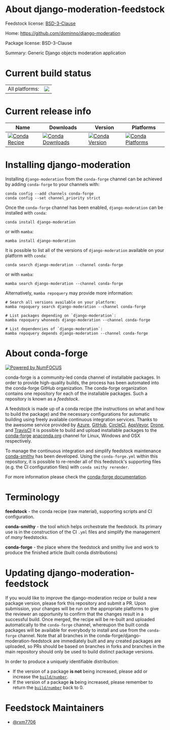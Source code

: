 About django-moderation-feedstock
=================================

Feedstock license: [BSD-3-Clause](https://github.com/conda-forge/django-moderation-feedstock/blob/main/LICENSE.txt)

Home: https://github.com/dominno/django-moderation

Package license: BSD-3-Clause

Summary: Generic Django objects moderation application

Current build status
====================


<table><tr><td>All platforms:</td>
    <td>
      <a href="https://dev.azure.com/conda-forge/feedstock-builds/_build/latest?definitionId=21198&branchName=main">
        <img src="https://dev.azure.com/conda-forge/feedstock-builds/_apis/build/status/django-moderation-feedstock?branchName=main">
      </a>
    </td>
  </tr>
</table>

Current release info
====================

| Name | Downloads | Version | Platforms |
| --- | --- | --- | --- |
| [![Conda Recipe](https://img.shields.io/badge/recipe-django--moderation-green.svg)](https://anaconda.org/conda-forge/django-moderation) | [![Conda Downloads](https://img.shields.io/conda/dn/conda-forge/django-moderation.svg)](https://anaconda.org/conda-forge/django-moderation) | [![Conda Version](https://img.shields.io/conda/vn/conda-forge/django-moderation.svg)](https://anaconda.org/conda-forge/django-moderation) | [![Conda Platforms](https://img.shields.io/conda/pn/conda-forge/django-moderation.svg)](https://anaconda.org/conda-forge/django-moderation) |

Installing django-moderation
============================

Installing `django-moderation` from the `conda-forge` channel can be achieved by adding `conda-forge` to your channels with:

```
conda config --add channels conda-forge
conda config --set channel_priority strict
```

Once the `conda-forge` channel has been enabled, `django-moderation` can be installed with `conda`:

```
conda install django-moderation
```

or with `mamba`:

```
mamba install django-moderation
```

It is possible to list all of the versions of `django-moderation` available on your platform with `conda`:

```
conda search django-moderation --channel conda-forge
```

or with `mamba`:

```
mamba search django-moderation --channel conda-forge
```

Alternatively, `mamba repoquery` may provide more information:

```
# Search all versions available on your platform:
mamba repoquery search django-moderation --channel conda-forge

# List packages depending on `django-moderation`:
mamba repoquery whoneeds django-moderation --channel conda-forge

# List dependencies of `django-moderation`:
mamba repoquery depends django-moderation --channel conda-forge
```


About conda-forge
=================

[![Powered by
NumFOCUS](https://img.shields.io/badge/powered%20by-NumFOCUS-orange.svg?style=flat&colorA=E1523D&colorB=007D8A)](https://numfocus.org)

conda-forge is a community-led conda channel of installable packages.
In order to provide high-quality builds, the process has been automated into the
conda-forge GitHub organization. The conda-forge organization contains one repository
for each of the installable packages. Such a repository is known as a *feedstock*.

A feedstock is made up of a conda recipe (the instructions on what and how to build
the package) and the necessary configurations for automatic building using freely
available continuous integration services. Thanks to the awesome service provided by
[Azure](https://azure.microsoft.com/en-us/services/devops/), [GitHub](https://github.com/),
[CircleCI](https://circleci.com/), [AppVeyor](https://www.appveyor.com/),
[Drone](https://cloud.drone.io/welcome), and [TravisCI](https://travis-ci.com/)
it is possible to build and upload installable packages to the
[conda-forge](https://anaconda.org/conda-forge) [anaconda.org](https://anaconda.org/)
channel for Linux, Windows and OSX respectively.

To manage the continuous integration and simplify feedstock maintenance
[conda-smithy](https://github.com/conda-forge/conda-smithy) has been developed.
Using the ``conda-forge.yml`` within this repository, it is possible to re-render all of
this feedstock's supporting files (e.g. the CI configuration files) with ``conda smithy rerender``.

For more information please check the [conda-forge documentation](https://conda-forge.org/docs/).

Terminology
===========

**feedstock** - the conda recipe (raw material), supporting scripts and CI configuration.

**conda-smithy** - the tool which helps orchestrate the feedstock.
                   Its primary use is in the construction of the CI ``.yml`` files
                   and simplify the management of *many* feedstocks.

**conda-forge** - the place where the feedstock and smithy live and work to
                  produce the finished article (built conda distributions)


Updating django-moderation-feedstock
====================================

If you would like to improve the django-moderation recipe or build a new
package version, please fork this repository and submit a PR. Upon submission,
your changes will be run on the appropriate platforms to give the reviewer an
opportunity to confirm that the changes result in a successful build. Once
merged, the recipe will be re-built and uploaded automatically to the
`conda-forge` channel, whereupon the built conda packages will be available for
everybody to install and use from the `conda-forge` channel.
Note that all branches in the conda-forge/django-moderation-feedstock are
immediately built and any created packages are uploaded, so PRs should be based
on branches in forks and branches in the main repository should only be used to
build distinct package versions.

In order to produce a uniquely identifiable distribution:
 * If the version of a package **is not** being increased, please add or increase
   the [``build/number``](https://docs.conda.io/projects/conda-build/en/latest/resources/define-metadata.html#build-number-and-string).
 * If the version of a package **is** being increased, please remember to return
   the [``build/number``](https://docs.conda.io/projects/conda-build/en/latest/resources/define-metadata.html#build-number-and-string)
   back to 0.

Feedstock Maintainers
=====================

* [@rxm7706](https://github.com/rxm7706/)

